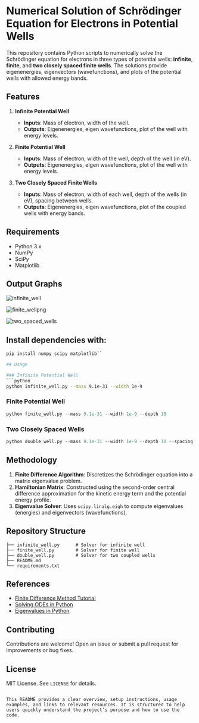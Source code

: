 # Numerical Solution of Schrödinger Equation for Electrons in Potential Wells

This repository contains Python scripts to numerically solve the Schrödinger equation for electrons in three types of potential wells: **infinite**, **finite**, and **two closely spaced finite wells**. The solutions provide eigenenergies, eigenvectors (wavefunctions), and plots of the potential wells with allowed energy bands.

## Features

1. **Infinite Potential Well**  
   - **Inputs**: Mass of electron, width of the well.  
   - **Outputs**: Eigenenergies, eigen wavefunctions, plot of the well with energy levels.  

2. **Finite Potential Well**  
   - **Inputs**: Mass of electron, width of the well, depth of the well (in eV).  
   - **Outputs**: Eigenenergies, eigen wavefunctions, plot of the well with energy levels.  

3. **Two Closely Spaced Finite Wells**  
   - **Inputs**: Mass of electron, width of each well, depth of the wells (in eV), spacing between wells.  
   - **Outputs**: Eigenenergies, eigen wavefunctions, plot of the coupled wells with energy bands.  

## Requirements
- Python 3.x
- NumPy
- SciPy
- Matplotlib

## Output Graphs

![infinite_well](https://github.com/user-attachments/assets/937fa81e-18e9-44b5-8dba-43155938aea3)

![finite_wellpng](https://github.com/user-attachments/assets/0f6991ef-6fe2-49d9-9e87-b8b733f56ccd)

![two_spaced_wells](https://github.com/user-attachments/assets/ffb545ba-9381-4ac9-ae34-44c6bc3ccf1b)




## Install dependencies with:  
```bash
pip install numpy scipy matplotlib``

## Usage

### Infinite Potential Well
```python
python infinite_well.py --mass 9.1e-31 --width 1e-9
```

### Finite Potential Well
```python
python finite_well.py --mass 9.1e-31 --width 1e-9 --depth 10
```

### Two Closely Spaced Wells
```python
python double_well.py --mass 9.1e-31 --width 1e-9 --depth 10 --spacing 2e-10
```

## Methodology
1. **Finite Difference Algorithm**: Discretizes the Schrödinger equation into a matrix eigenvalue problem.  
2. **Hamiltonian Matrix**: Constructed using the second-order central difference approximation for the kinetic energy term and the potential energy profile.  
3. **Eigenvalue Solver**: Uses `scipy.linalg.eigh` to compute eigenvalues (energies) and eigenvectors (wavefunctions).  

## Repository Structure
```
├── infinite_well.py      # Solver for infinite well
├── finite_well.py        # Solver for finite well
├── double_well.py        # Solver for two coupled wells
├── README.md
└── requirements.txt
```

## References
- [Finite Difference Method Tutorial](https://www.youtube.com/watch?v=9fGaTU1-f-0)
- [Solving ODEs in Python](https://www.youtube.com/watch?v=gFXvfrAKuSo)
- [Eigenvalues in Python](https://www.youtube.com/watch?v=UDQehOF1IP0)

## Contributing
Contributions are welcome! Open an issue or submit a pull request for improvements or bug fixes.

## License
MIT License. See `LICENSE` for details.
``` 

This README provides a clear overview, setup instructions, usage examples, and links to relevant resources. It is structured to help users quickly understand the project’s purpose and how to use the code.

